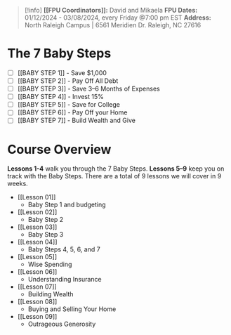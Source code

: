 > [!info]
> **[[FPU Coordinators]]:** David and Mikaela
> **FPU Dates:** 01/12/2024 - 03/08/2024, every Friday @7:00 pm EST 
> **Address:** North Raleigh Campus | 6561 Meridien Dr. Raleigh, NC 27616

# The 7 Baby Steps

- [ ] [[BABY STEP 1]] - Save $1,000
- [ ] [[BABY STEP 2]] - Pay Off All Debt
- [ ] [[BABY STEP 3]] - Save 3–6 Months of Expenses
- [ ] [[BABY STEP 4]] - Invest 15%
- [ ] [[BABY STEP 5]] - Save for College
- [ ] [[BABY STEP 6]] - Pay Off your Home
- [ ] [[BABY STEP 7]] - Build Wealth and Give

# Course Overview
**Lessons 1-4** walk you through the 7 Baby Steps. **Lessons 5–9** keep you on track with the Baby Steps. There are a total of 9 lessons we will cover in 9 weeks.

- [[Lesson 01]]
	- Baby Step 1 and budgeting
- [[Lesson 02]]
	- Baby Step 2
- [[Lesson 03]]
	- Baby Step 3
- [[Lesson 04]]
	- Baby Steps 4, 5, 6, and 7
- [[Lesson 05]]
	- Wise Spending
- [[Lesson 06]]
	- Understanding Insurance
- [[Lesson 07]]
	- Building Wealth
- [[Lesson 08]]
	- Buying and Selling Your Home
- [[Lesson 09]]
	- Outrageous Generosity